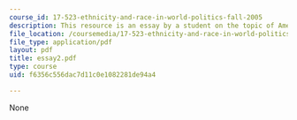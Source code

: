 ```yaml
---
course_id: 17-523-ethnicity-and-race-in-world-politics-fall-2005
description: This resource is an essay by a student on the topic of American poverty.
file_location: /coursemedia/17-523-ethnicity-and-race-in-world-politics-fall-2005/f6356c556dac7d11c0e1082281de94a4_essay2.pdf
file_type: application/pdf
layout: pdf
title: essay2.pdf
type: course
uid: f6356c556dac7d11c0e1082281de94a4

---
```

None